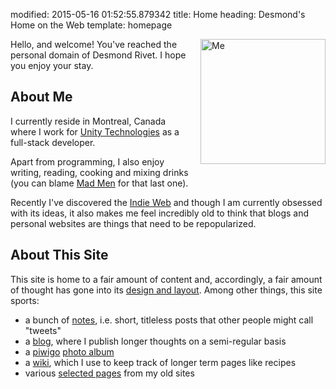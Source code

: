 modified: 2015-05-16 01:52:55.879342
title: Home
heading: Desmond's Home on the Web
template: homepage

<img src="{static}/me02.jpg"
     style="float: right; margin-left:1em; margin-bottom: 1em;
            width: 200px; height: 200px"
     alt="Me" title="Me"/>
     
Hello, and welcome!  You've reached the personal domain of Desmond Rivet.  I
hope you enjoy your stay.

## About Me

I currently reside in Montreal, Canada where I work for [Unity
Technologies][10] as a full-stack developer.

Apart from programming, I also enjoy writing, reading, cooking and mixing
drinks (you can blame [Mad Men][11] for that last one).

Recently I've discovered the [Indie Web][12] and though I am currently
obsessed with its ideas, it also makes me feel incredibly old to think that
blogs and personal websites are things that need to be repopularized.

## About This Site

This site is home to a fair amount of content and, accordingly, a fair
amount of thought has gone into its [design and layout][14].  Among other
things, this site sports:

* a bunch of [notes][13], i.e. short, titleless posts that other people
  might call "tweets"
* a [blog][1], where I publish longer thoughts on a semi-regular basis
* a [piwigo][2] [photo album][3]
* a [wiki][4], which I use to keep track of longer term pages like recipes
* various [selected pages][5] from my old sites

[1]: /blog
[2]: https://piwigo.org/
[3]: https://photos.desmondrivet.com
[4]: https://wiki.desmondrivet.com
[5]: /oldsite
[10]: https://unity.com/
[11]: https://en.wikipedia.org/wiki/Mad_Men
[12]: https://indieweb.org/
[13]: /notes
[14]: /design-notes
